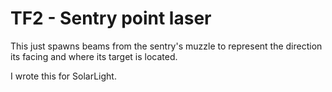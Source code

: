 # TF2 - Sentry point laser
This just spawns beams from the sentry's muzzle to represent the direction its facing and where its target is located.

I wrote this for SolarLight.
